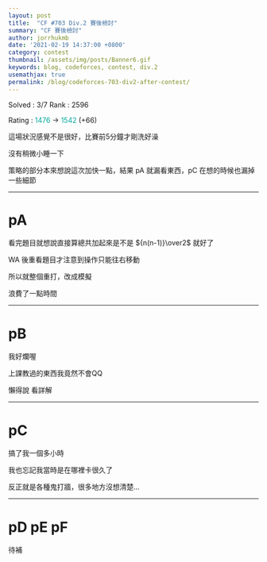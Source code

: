 ```yaml
---
layout: post
title:  "CF #703 Div.2 賽後檢討"
summary: "CF 賽後檢討"
author: jorrhukmb
date: '2021-02-19 14:37:00 +0800'
category: contest
thumbnail: /assets/img/posts/Banner6.gif
keywords: blog, codeforces, contest, div.2
usemathjax: true
permalink: /blog/codeforces-703-div2-after-contest/
---
```


Solved : 3/7  Rank : 2596

Rating : <span style="color:#03A89E">1476</span> -> <span style="color:#03A89E">1542</span> (+66)

這場狀況感覺不是很好，比賽前5分鐘才剛洗好澡

沒有稍微小睡一下

策略的部分本來想說這次加快一點，結果 pA 就漏看東西，pC 在想的時候也漏掉一些細節

---

# pA

看完題目就想說直接算總共加起來是不是 ${n(n-1)}\over2$ 就好了

WA 後重看題目才注意到操作只能往右移動

所以就整個重打，改成模擬

浪費了一點時間

---

# pB

我好爛喔

上課教過的東西我竟然不會QQ

懶得說 看詳解

---

# pC

搞了我一個多小時

我也忘記我當時是在哪裡卡很久了

反正就是各種鬼打牆，很多地方沒想清楚...

---

# pD pE pF

待補